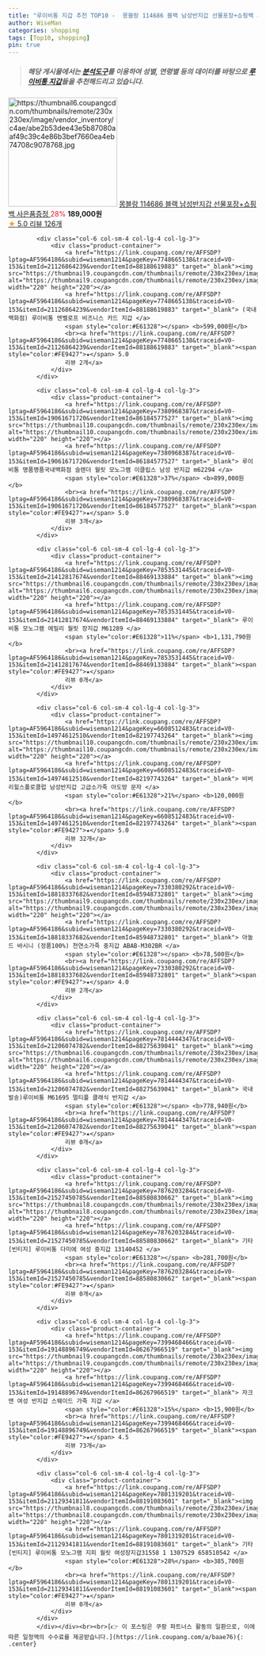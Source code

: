 ```yaml
---
title: "루이비통 지갑 추천 TOP10 -  몽블랑 114686 블랙 남성반지갑 선물포장+쇼핑백 사은품증정 "
author: WiseMan
categories: shopping
tags: [Top10, shopping]
pin: true
---
```


> ##### 해당 게시물에서는 [**분석도구**](https://itemscout.io/)를 이용하여 **성별**, **연령별** 등의 데이터를 바탕으로 [**루이비통 지갑**](https://link.coupang.com/a/baae76)들을 추천해드리고 있습니다.
<div class="container"><div class="row">
            <div class="col-6 col-sm-4 col-lg-4 col-lg-3">
                <div class="product-container">
                    <a href="https://link.coupang.com/re/AFFSDP?lptag=AF5964186&subid=wiseman1214&pageKey=7109332176&traceid=V0-153&itemId=17768329524&vendorItemId=84932566751" target="_blank"><img src="https://thumbnail6.coupangcdn.com/thumbnails/remote/230x230ex/image/vendor_inventory/c4ae/abe2b53dee43e5b87080aaf49c39c4e86b3bef7660ea4eb74708c9078768.jpg" alt="https://thumbnail6.coupangcdn.com/thumbnails/remote/230x230ex/image/vendor_inventory/c4ae/abe2b53dee43e5b87080aaf49c39c4e86b3bef7660ea4eb74708c9078768.jpg" width="220" height="220"></a>
                    <a href="https://link.coupang.com/re/AFFSDP?lptag=AF5964186&subid=wiseman1214&pageKey=7109332176&traceid=V0-153&itemId=17768329524&vendorItemId=84932566751" target="_blank"> 몽블랑 114686 블랙 남성반지갑 선물포장+쇼핑백 사은품증정 </a>
                    <span style="color:#E61328">28%</span> <b>189,000원</b>
                    <br><a href="https://link.coupang.com/re/AFFSDP?lptag=AF5964186&subid=wiseman1214&pageKey=7109332176&traceid=V0-153&itemId=17768329524&vendorItemId=84932566751" target="_blank"><span style="color:#FE9427">★</span> 5.0
                    리뷰 126개</a>
                </div>
            </div>
            
            <div class="col-6 col-sm-4 col-lg-4 col-lg-3">
                <div class="product-container">
                    <a href="https://link.coupang.com/re/AFFSDP?lptag=AF5964186&subid=wiseman1214&pageKey=7748665138&traceid=V0-153&itemId=21126864239&vendorItemId=88188619883" target="_blank"><img src="https://thumbnail9.coupangcdn.com/thumbnails/remote/230x230ex/image/vendor_inventory/abd5/941942c2b8c407bf94efb49f7e27c4f18fbe07284e0f51601ede377f3613.png" alt="https://thumbnail9.coupangcdn.com/thumbnails/remote/230x230ex/image/vendor_inventory/abd5/941942c2b8c407bf94efb49f7e27c4f18fbe07284e0f51601ede377f3613.png" width="220" height="220"></a>
                    <a href="https://link.coupang.com/re/AFFSDP?lptag=AF5964186&subid=wiseman1214&pageKey=7748665138&traceid=V0-153&itemId=21126864239&vendorItemId=88188619883" target="_blank"> (국내 백화점) 루이비통 엔벨로프 비즈니스 카드 지갑 </a>
                    <span style="color:#E61328"></span> <b>599,000원</b>
                    <br><a href="https://link.coupang.com/re/AFFSDP?lptag=AF5964186&subid=wiseman1214&pageKey=7748665138&traceid=V0-153&itemId=21126864239&vendorItemId=88188619883" target="_blank"><span style="color:#FE9427">★</span> 5.0
                    리뷰 2개</a>
                </div>
            </div>
            
            <div class="col-6 col-sm-4 col-lg-4 col-lg-3">
                <div class="product-container">
                    <a href="https://link.coupang.com/re/AFFSDP?lptag=AF5964186&subid=wiseman1214&pageKey=7380968387&traceid=V0-153&itemId=19061671720&vendorItemId=86184577527" target="_blank"><img src="https://thumbnail10.coupangcdn.com/thumbnails/remote/230x230ex/image/vendor_inventory/f18e/c992ef7fc7c2d0f54d00d259db5ac85dd76741e6346c32fa4246891f9f24.jpg" alt="https://thumbnail10.coupangcdn.com/thumbnails/remote/230x230ex/image/vendor_inventory/f18e/c992ef7fc7c2d0f54d00d259db5ac85dd76741e6346c32fa4246891f9f24.jpg" width="220" height="220"></a>
                    <a href="https://link.coupang.com/re/AFFSDP?lptag=AF5964186&subid=wiseman1214&pageKey=7380968387&traceid=V0-153&itemId=19061671720&vendorItemId=86184577527" target="_blank"> 루이비통 명품명품국내백화점 슬렌더 월릿 모노그램 이클립스 남성 반지갑 m62294 </a>
                    <span style="color:#E61328">37%</span> <b>899,000원</b>
                    <br><a href="https://link.coupang.com/re/AFFSDP?lptag=AF5964186&subid=wiseman1214&pageKey=7380968387&traceid=V0-153&itemId=19061671720&vendorItemId=86184577527" target="_blank"><span style="color:#FE9427">★</span> 5.0
                    리뷰 3개</a>
                </div>
            </div>
            
            <div class="col-6 col-sm-4 col-lg-4 col-lg-3">
                <div class="product-container">
                    <a href="https://link.coupang.com/re/AFFSDP?lptag=AF5964186&subid=wiseman1214&pageKey=7853531445&traceid=V0-153&itemId=21412817674&vendorItemId=88469133884" target="_blank"><img src="https://thumbnail6.coupangcdn.com/thumbnails/remote/230x230ex/image/vendor_inventory/b367/07c7a4b3aaecb305c29e6fa852c9ce41b80b9aaa655a8ae521938a1c7f5b.jpg" alt="https://thumbnail6.coupangcdn.com/thumbnails/remote/230x230ex/image/vendor_inventory/b367/07c7a4b3aaecb305c29e6fa852c9ce41b80b9aaa655a8ae521938a1c7f5b.jpg" width="220" height="220"></a>
                    <a href="https://link.coupang.com/re/AFFSDP?lptag=AF5964186&subid=wiseman1214&pageKey=7853531445&traceid=V0-153&itemId=21412817674&vendorItemId=88469133884" target="_blank"> 루이비통 모노그램 에밀리 월릿 장지갑 M61289 </a>
                    <span style="color:#E61328">11%</span> <b>1,131,790원</b>
                    <br><a href="https://link.coupang.com/re/AFFSDP?lptag=AF5964186&subid=wiseman1214&pageKey=7853531445&traceid=V0-153&itemId=21412817674&vendorItemId=88469133884" target="_blank"><span style="color:#FE9427">★</span> 
                    리뷰 0개</a>
                </div>
            </div>
            
            <div class="col-6 col-sm-4 col-lg-4 col-lg-3">
                <div class="product-container">
                    <a href="https://link.coupang.com/re/AFFSDP?lptag=AF5964186&subid=wiseman1214&pageKey=6608512483&traceid=V0-153&itemId=14974612510&vendorItemId=82197743264" target="_blank"><img src="https://thumbnail10.coupangcdn.com/thumbnails/remote/230x230ex/image/vendor_inventory/a652/bd1b13e2240ee820c98172552a25d4e2d42fde4a5516eba84d3b626be43d.png" alt="https://thumbnail10.coupangcdn.com/thumbnails/remote/230x230ex/image/vendor_inventory/a652/bd1b13e2240ee820c98172552a25d4e2d42fde4a5516eba84d3b626be43d.png" width="220" height="220"></a>
                    <a href="https://link.coupang.com/re/AFFSDP?lptag=AF5964186&subid=wiseman1214&pageKey=6608512483&traceid=V0-153&itemId=14974612510&vendorItemId=82197743264" target="_blank"> 비버리힐스폴로클럽 남성반지갑 고급소가죽 아도방 문자 </a>
                    <span style="color:#E61328">21%</span> <b>120,000원</b>
                    <br><a href="https://link.coupang.com/re/AFFSDP?lptag=AF5964186&subid=wiseman1214&pageKey=6608512483&traceid=V0-153&itemId=14974612510&vendorItemId=82197743264" target="_blank"><span style="color:#FE9427">★</span> 5.0
                    리뷰 32개</a>
                </div>
            </div>
            
            <div class="col-6 col-sm-4 col-lg-4 col-lg-3">
                <div class="product-container">
                    <a href="https://link.coupang.com/re/AFFSDP?lptag=AF5964186&subid=wiseman1214&pageKey=7330380292&traceid=V0-153&itemId=18818337682&vendorItemId=85948732801" target="_blank"><img src="https://thumbnail9.coupangcdn.com/thumbnails/remote/230x230ex/image/vendor_inventory/64c1/b69bee32954b04873c98fb6b14cf638b8105f109a3a1456e5637cfac5c3d.jpg" alt="https://thumbnail9.coupangcdn.com/thumbnails/remote/230x230ex/image/vendor_inventory/64c1/b69bee32954b04873c98fb6b14cf638b8105f109a3a1456e5637cfac5c3d.jpg" width="220" height="220"></a>
                    <a href="https://link.coupang.com/re/AFFSDP?lptag=AF5964186&subid=wiseman1214&pageKey=7330380292&traceid=V0-153&itemId=18818337682&vendorItemId=85948732801" target="_blank"> 아놀드 바시니 (정품100%) 천연소가죽 중지갑 ABAB-M302BR </a>
                    <span style="color:#E61328"></span> <b>78,500원</b>
                    <br><a href="https://link.coupang.com/re/AFFSDP?lptag=AF5964186&subid=wiseman1214&pageKey=7330380292&traceid=V0-153&itemId=18818337682&vendorItemId=85948732801" target="_blank"><span style="color:#FE9427">★</span> 4.0
                    리뷰 2개</a>
                </div>
            </div>
            
            <div class="col-6 col-sm-4 col-lg-4 col-lg-3">
                <div class="product-container">
                    <a href="https://link.coupang.com/re/AFFSDP?lptag=AF5964186&subid=wiseman1214&pageKey=7814444347&traceid=V0-153&itemId=21206074782&vendorItemId=88275639041" target="_blank"><img src="https://thumbnail6.coupangcdn.com/thumbnails/remote/230x230ex/image/vendor_inventory/08f7/fe94fe280d2d4595d67ef086733f546386c11bd0921d11b45b73636de79e.jpg" alt="https://thumbnail6.coupangcdn.com/thumbnails/remote/230x230ex/image/vendor_inventory/08f7/fe94fe280d2d4595d67ef086733f546386c11bd0921d11b45b73636de79e.jpg" width="220" height="220"></a>
                    <a href="https://link.coupang.com/re/AFFSDP?lptag=AF5964186&subid=wiseman1214&pageKey=7814444347&traceid=V0-153&itemId=21206074782&vendorItemId=88275639041" target="_blank"> 국내발송)루이비통 M61695 멀티플 클래식 반지갑 </a>
                    <span style="color:#E61328"></span> <b>778,940원</b>
                    <br><a href="https://link.coupang.com/re/AFFSDP?lptag=AF5964186&subid=wiseman1214&pageKey=7814444347&traceid=V0-153&itemId=21206074782&vendorItemId=88275639041" target="_blank"><span style="color:#FE9427">★</span> 
                    리뷰 0개</a>
                </div>
            </div>
            
            <div class="col-6 col-sm-4 col-lg-4 col-lg-3">
                <div class="product-container">
                    <a href="https://link.coupang.com/re/AFFSDP?lptag=AF5964186&subid=wiseman1214&pageKey=7876203284&traceid=V0-153&itemId=21527450785&vendorItemId=88580830662" target="_blank"><img src="https://thumbnail8.coupangcdn.com/thumbnails/remote/230x230ex/image/vendor_inventory/c67a/6abd6ef53206b6da13d2701aa675741cb86ea01eeaae69e4900dda96076d.jpg" alt="https://thumbnail8.coupangcdn.com/thumbnails/remote/230x230ex/image/vendor_inventory/c67a/6abd6ef53206b6da13d2701aa675741cb86ea01eeaae69e4900dda96076d.jpg" width="220" height="220"></a>
                    <a href="https://link.coupang.com/re/AFFSDP?lptag=AF5964186&subid=wiseman1214&pageKey=7876203284&traceid=V0-153&itemId=21527450785&vendorItemId=88580830662" target="_blank"> 기타 [빈티지] 루이비통 다미에 여성 중지갑 13140452 </a>
                    <span style="color:#E61328"></span> <b>281,700원</b>
                    <br><a href="https://link.coupang.com/re/AFFSDP?lptag=AF5964186&subid=wiseman1214&pageKey=7876203284&traceid=V0-153&itemId=21527450785&vendorItemId=88580830662" target="_blank"><span style="color:#FE9427">★</span> 
                    리뷰 0개</a>
                </div>
            </div>
            
            <div class="col-6 col-sm-4 col-lg-4 col-lg-3">
                <div class="product-container">
                    <a href="https://link.coupang.com/re/AFFSDP?lptag=AF5964186&subid=wiseman1214&pageKey=7399468466&traceid=V0-153&itemId=19148896749&vendorItemId=86267966519" target="_blank"><img src="https://thumbnail9.coupangcdn.com/thumbnails/remote/230x230ex/image/vendor_inventory/fecf/a8dedb23c503957fd3d2b8ff8823503cbfa745673d40c2170ad67b0eecf8.jpg" alt="https://thumbnail9.coupangcdn.com/thumbnails/remote/230x230ex/image/vendor_inventory/fecf/a8dedb23c503957fd3d2b8ff8823503cbfa745673d40c2170ad67b0eecf8.jpg" width="220" height="220"></a>
                    <a href="https://link.coupang.com/re/AFFSDP?lptag=AF5964186&subid=wiseman1214&pageKey=7399468466&traceid=V0-153&itemId=19148896749&vendorItemId=86267966519" target="_blank"> 자크앤 여성 반지갑 스웨이드 가죽 지갑 </a>
                    <span style="color:#E61328">15%</span> <b>15,900원</b>
                    <br><a href="https://link.coupang.com/re/AFFSDP?lptag=AF5964186&subid=wiseman1214&pageKey=7399468466&traceid=V0-153&itemId=19148896749&vendorItemId=86267966519" target="_blank"><span style="color:#FE9427">★</span> 4.5
                    리뷰 73개</a>
                </div>
            </div>
            
            <div class="col-6 col-sm-4 col-lg-4 col-lg-3">
                <div class="product-container">
                    <a href="https://link.coupang.com/re/AFFSDP?lptag=AF5964186&subid=wiseman1214&pageKey=7801319201&traceid=V0-153&itemId=21129341811&vendorItemId=88191083601" target="_blank"><img src="https://thumbnail8.coupangcdn.com/thumbnails/remote/230x230ex/image/vendor_inventory/089f/1826a42ea9e7355cc7b196c72e7d461da8396c87f77b9b8fa6254444e973.jpg" alt="https://thumbnail8.coupangcdn.com/thumbnails/remote/230x230ex/image/vendor_inventory/089f/1826a42ea9e7355cc7b196c72e7d461da8396c87f77b9b8fa6254444e973.jpg" width="220" height="220"></a>
                    <a href="https://link.coupang.com/re/AFFSDP?lptag=AF5964186&subid=wiseman1214&pageKey=7801319201&traceid=V0-153&itemId=21129341811&vendorItemId=88191083601" target="_blank"> 기타 [빈티지] 루이비통 모노그램 지피 월릿 여성장지갑31558 1 1307529 658510542 </a>
                    <span style="color:#E61328">28%</span> <b>385,700원</b>
                    <br><a href="https://link.coupang.com/re/AFFSDP?lptag=AF5964186&subid=wiseman1214&pageKey=7801319201&traceid=V0-153&itemId=21129341811&vendorItemId=88191083601" target="_blank"><span style="color:#FE9427">★</span> 
                    리뷰 0개</a>
                </div>
            </div>
            </div></div><br><br>[👉 이 포스팅은 쿠팡 파트너스 활동의 일환으로, 이에 따른 일정액의 수수료를 제공받습니다.](https://link.coupang.com/a/baae76){: .center}